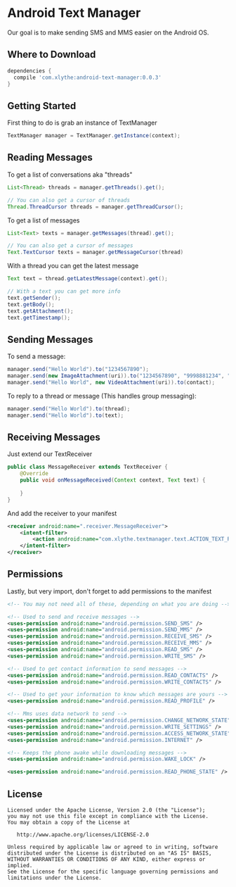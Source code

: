 Android Text Manager
====================

Our goal is to make sending SMS and MMS easier on the Android OS.


Where to Download
-----------------
```groovy
dependencies {
  compile 'com.xlythe:android-text-manager:0.0.3'
}
```

Getting Started
---------------
First thing to do is grab an instance of TextManager
```java
TextManager manager = TextManager.getInstance(context);
```

Reading Messages
----------------
To get a list of conversations aka "threads"
```java
List<Thread> threads = manager.getThreads().get();

// You can also get a cursor of threads
Thread.ThreadCursor threads = manager.getThreadCursor();
```

To get a list of messages
```java
List<Text> texts = manager.getMessages(thread).get();

// You can also get a cursor of messages
Text.TextCursor texts = manager.getMessageCursor(thread)
```

With a thread you can get the latest message
```java
Text text = thread.getLatestMessage(context).get();

// With a text you can get more info
text.getSender();
text.getBody();
text.getAttachment();
text.getTimestamp();
```

Sending Messages
----------------
To send a message:
```java
manager.send("Hello World").to("1234567890");
manager.send(new ImageAttachment(uri)).to("1234567890", "9998881234", "1112223456"...);
manager.send("Hello World", new VideoAttachment(uri)).to(contact);
```

To reply to a thread or message (This handles group messaging):
```java
manager.send("Hello World").to(thread);
manager.send("Hello World").to(text);
```

Receiving Messages
------------------
Just extend our TextReceiver
```java
public class MessageReceiver extends TextReceiver {
    @Override
    public void onMessageReceived(Context context, Text text) {
    
    }
}
```
And add the receiver to your manifest
```xml
<receiver android:name=".receiver.MessageReceiver">
    <intent-filter>
        <action android:name="com.xlythe.textmanager.text.ACTION_TEXT_RECEIVED" />
    </intent-filter>
</receiver>
```

Permissions
-----------
Lastly, but very import, don't forget to add permissions to the manifest
```xml
<!-- You may not need all of these, depending on what you are doing -->

<!-- Used to send and receive messages -->
<uses-permission android:name="android.permission.SEND_SMS" />
<uses-permission android:name="android.permission.SEND_MMS" />
<uses-permission android:name="android.permission.RECEIVE_SMS" />
<uses-permission android:name="android.permission.RECEIVE_MMS" />
<uses-permission android:name="android.permission.READ_SMS" />
<uses-permission android:name="android.permission.WRITE_SMS" />

<!-- Used to get contact information to send messages -->
<uses-permission android:name="android.permission.READ_CONTACTS" />
<uses-permission android:name="android.permission.WRITE_CONTACTS" />

<!-- Used to get your information to know which messages are yours -->
<uses-permission android:name="android.permission.READ_PROFILE" />

<!-- Mms uses data network to send -->
<uses-permission android:name="android.permission.CHANGE_NETWORK_STATE" />
<uses-permission android:name="android.permission.WRITE_SETTINGS" />
<uses-permission android:name="android.permission.ACCESS_NETWORK_STATE" />
<uses-permission android:name="android.permission.INTERNET" />

<!-- Keeps the phone awake while downloading messages -->
<uses-permission android:name="android.permission.WAKE_LOCK" />

<uses-permission android:name="android.permission.READ_PHONE_STATE" />
```

License
-------

    Licensed under the Apache License, Version 2.0 (the "License");
    you may not use this file except in compliance with the License.
    You may obtain a copy of the License at

       http://www.apache.org/licenses/LICENSE-2.0

    Unless required by applicable law or agreed to in writing, software
    distributed under the License is distributed on an "AS IS" BASIS,
    WITHOUT WARRANTIES OR CONDITIONS OF ANY KIND, either express or implied.
    See the License for the specific language governing permissions and
    limitations under the License.
